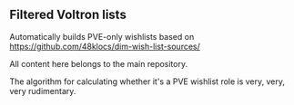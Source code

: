 ## Filtered Voltron lists
Automatically builds PVE-only wishlists based on https://github.com/48klocs/dim-wish-list-sources/

All content here belongs to the main repository.

The algorithm for calculating whether it's a PVE wishlist role is very, very, very rudimentary.
